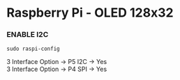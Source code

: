 # Raspberry Pi - OLED 128x32

### ENABLE I2C

```#
sudo raspi-config
```
3 Interface Option -> P5 I2C -> Yes<br>
3 Interface Option -> P4 SPI -> Yes
